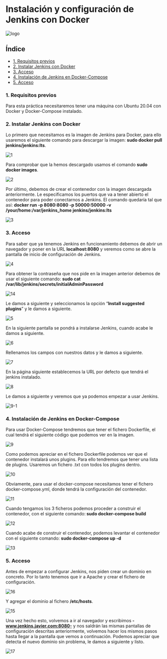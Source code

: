 # Instalación y configuración de Jenkins con Docker

![logo](https://github.com/Regnierd/Jenkins/blob/main/InstalacionJenkinsDocker/img/logo.png)

## Índice

- <a href="#1">1. Requisitos previos </a>
- <a href="#2">2. Instalar Jenkins con Docker </a>
- <a href="#3">3. Acceso </a>
- <a href="#4">4. Instalación de Jenkins en Docker-Compose </a>
- <a href="#5">5. Acceso </a>

<a name="1"></a>

### 1. Requisitos previos
Para esta práctica necesitaremos tener una máquina con Ubuntu 20.04 con Docker y Docker-Compose instalado.


<a name="2"></a>

### 2. Instalar Jenkins con Docker
Lo primero que necesitamos es la imagen de Jenkins para Docker, para ello usaremos el siguiente comando para descargar la imagen: <b>sudo docker pull jenkins/jenkins:lts</b>.

![1](https://github.com/Regnierd/Jenkins/blob/main/InstalacionJenkinsDocker/img/1.png)

Para comprobar que la hemos descargado usamos el comando <b>sudo docker images</b>.

![2](https://github.com/Regnierd/Jenkins/blob/main/InstalacionJenkinsDocker/img/2.png)

Por último, debemos de crear el contenedor con la imagen descargada anteriormente. Le especificamos los puertos que va a tener abierto el contenedor para poder conectarnos a Jenkins. El comando quedaría tal que así: <b>docker run -p 8080:8080 -p 50000:50000 -v /your/home:/var/jenkins_home jenkins/jenkins:lts</b>

![3](https://github.com/Regnierd/Jenkins/blob/main/InstalacionJenkinsDocker/img/3.png)

<a name="3"></a>

### 3. Acceso
Para saber que ya tenemos Jenkins en funcionamiento debemos de abrir un navegador y poner en la URL <b>localhost:8080</b> y veremos como se abre la pantalla de inicio de configuración de Jenkins.

![4](https://github.com/Regnierd/Jenkins/blob/main/InstalacionJenkinsDocker/img/4.png)

Para obtener la contraseña que nos pide en la imagen anterior debemos de usar el siguiente comando: <b> sudo cat /var/lib/jenkins/secrets/initialAdminPassword</b>

![14](https://github.com/Regnierd/Jenkins/blob/main/InstalacionJenkinsDocker/img/14.png)

Le damos a siguiente y seleccionamos la opción “<b>Install suggested plugins</b>” y le damos a siguiente.

![5](https://github.com/Regnierd/Jenkins/blob/main/InstalacionJenkinsDocker/img/5.png)

En la siguiente pantalla se pondrá a instalarse Jenkins, cuando acabe le damos a siguiente.

![6](https://github.com/Regnierd/Jenkins/blob/main/InstalacionJenkinsDocker/img/6.png)

Rellenamos los campos con nuestros datos y le damos a siguiente.

![7](https://github.com/Regnierd/Jenkins/blob/main/InstalacionJenkinsDocker/img/7.png)

En la página siguiente establecemos la URL por defecto que tendrá el jenkins instalado.

![8](https://github.com/Regnierd/Jenkins/blob/main/InstalacionJenkinsDocker/img/8.png)

Le damos a siguiente y veremos que ya podemos empezar a usar Jenkins.

![9-1](https://github.com/Regnierd/Jenkins/blob/main/InstalacionJenkinsDocker/img/9-1.png)

<a name="4"></a>

### 4. Instalación de Jenkins en Docker-Compose
Para usar Docker-Compose tendremos que tener el fichero Dockerfile, el cual tendrá el siguiente código que podemos ver en la imagen.

![9](https://github.com/Regnierd/Jenkins/blob/main/InstalacionJenkinsDocker/img/9.png)

Como podemos apreciar en el fichero Dockerfile podemos ver que el contenedor instalará unos plugins. Para ello tendremos que tener una lista de plugins. Usaremos un fichero .txt con todos los plugins dentro.

![10](https://github.com/Regnierd/Jenkins/blob/main/InstalacionJenkinsDocker/img/10.png)

Obviamente, para usar el docker-compose necesitamos tener el fichero docker-compose.yml, donde tendrá la configuración del contenedor.

![11](https://github.com/Regnierd/Jenkins/blob/main/InstalacionJenkinsDocker/img/11.png)

Cuando tengamos los 3 ficheros podemos proceder a construir el contenedor, con el siguiente comando:<b> sudo docker-compose build</b>

![12](https://github.com/Regnierd/Jenkins/blob/main/InstalacionJenkinsDocker/img/12.png)

Cuando acabe de construir el contenedor, podemos levantar el contenedor con el siguiente comando: <b>sudo docker-compose up -d</b>

![13](https://github.com/Regnierd/Jenkins/blob/main/InstalacionJenkinsDocker/img/13.png)

<a name="5"></a>

### 5. Acceso
Antes de empezar a configurar Jenkins, nos piden crear un dominio en concreto. Por lo tanto tenemos que ir a Apache y crear el fichero de configuración.

![16](https://github.com/Regnierd/Jenkins/blob/main/InstalacionJenkinsDocker/img/16.png)

Y agregar el dominio al fichero <b>/etc/hosts</b>.

![15](https://github.com/Regnierd/Jenkins/blob/main/InstalacionJenkinsDocker/img/15.png)

Una vez hecho esto, volvemos a ir al navegador y escribimos<b> -www.jenkins.javier.com:8080-</b> y nos saldrán las mismas pantallas de configuración descritas anteriormente, volvemos hacer los mismos pasos hasta llegar a la pantalla que vemos a continuación. Podemos apreciar que detecta el nuevo dominio sin problema, le damos a siguiente y listo.

![17](https://github.com/Regnierd/Jenkins/blob/main/InstalacionJenkinsDocker/img/17.png)
